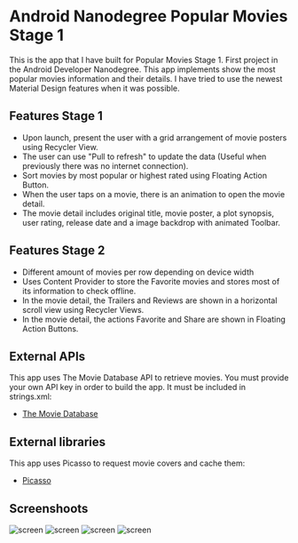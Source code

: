 # Android Nanodegree Popular Movies Stage 1

This is the app that I have built for Popular Movies Stage 1. First project in the Android Developer Nanodegree. This app implements show the most popular movies information and their details. I have tried to use the newest Material Design features when it was possible.

## Features Stage 1

* Upon launch, present the user with a grid arrangement of movie posters using Recycler View.
* The user can use "Pull to refresh" to update the data (Useful when previously there was no internet connection).
* Sort movies by most popular or highest rated using Floating Action Button.
* When the user taps on a movie, there is an animation to open the movie detail.
* The movie detail includes original title, movie poster, a plot synopsis, user rating, release date and a image backdrop with animated Toolbar.

## Features Stage 2

* Different amount of movies per row depending on device width 
* Uses Content Provider to store the Favorite movies and stores most of its information to check offline.
* In the movie detail, the Trailers and Reviews are shown in a horizontal scroll view using Recycler Views.
* In the movie detail, the actions Favorite and Share are shown in Floating Action Buttons.

## External APIs

This app uses The Movie Database API to retrieve movies. You must provide your own API key in order to build the app. It must be included in strings.xml:
* [The Movie Database](https://www.themoviedb.org/documentation/api)

## External libraries

This app uses Picasso to request movie covers and cache them:
* [Picasso](http://square.github.io/picasso/)


## Screenshoots

![screen](../master/art/movieList.png)
![screen](../master/art/movieDetail.png)
![screen](../master/art/movieDetail3.png)
![screen](../master/art/favorites.png)
